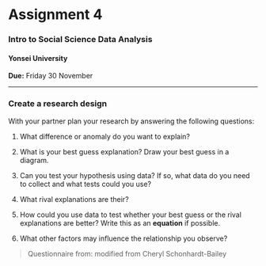 # Assignment 4
### Intro to Social Science Data Analysis 
#### Yonsei University

**Due:** Friday 30 November

---

### Create a research design

With your partner plan your research by answering the following questions:

1. What difference or anomaly do you want to explain?

2. What is your best guess explanation? Draw your best guess in a diagram.

3. Can you test your hypothesis using data? If so, what data do you need to collect and what tests could you use?

4. What rival explanations are their? 

5. How could you use data to test whether your best guess or the rival explanations are better? Write this as an **equation** if possible.

6. What other factors may influence the relationship you observe?


> Questionnaire from: modified from Cheryl Schonhardt-Bailey